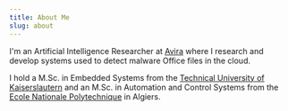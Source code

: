 ```yaml
--- 
title: About Me
slug: about
---
```


I'm an Artificial Intelligence Researcher at [Avira](https://www.avira.com/) 
where I research and develop systems used to detect malware Office files
in the cloud.

I hold a M.Sc. in Embedded Systems from the [Technical University 
of Kaiserslautern](https://www.uni-kl.de/en/home/) and an M.Sc. in Automation and Control Systems
from the [Ecole Nationale Polytechnique](http://www.enp.edu.dz/) in Algiers.
